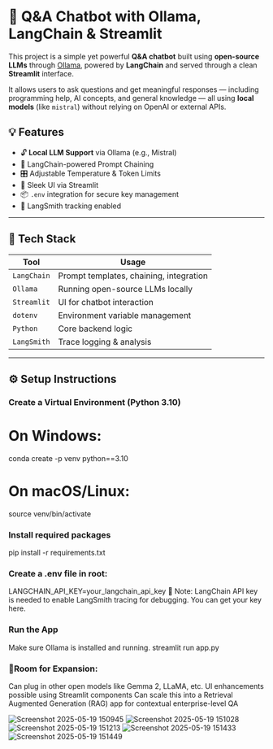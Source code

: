 # 🤖 Q&A Chatbot with Ollama, LangChain & Streamlit

This project is a simple yet powerful **Q&A chatbot** built using **open-source LLMs** through [Ollama](https://ollama.com), powered by **LangChain** and served through a clean **Streamlit** interface.

It allows users to ask questions and get meaningful responses — including programming help, AI concepts, and general knowledge — all using **local models** (like `mistral`) without relying on OpenAI or external APIs.


## 💡 Features

- 🔓 **Local LLM Support** via Ollama (e.g., Mistral)
- 🧱 LangChain-powered Prompt Chaining
- 🎛️ Adjustable Temperature & Token Limits
- 🎨 Sleek UI via Streamlit
- 📦 `.env` integration for secure key management
- 🧠 LangSmith tracking enabled

---

## 🚀 Tech Stack

| Tool       | Usage |
|------------|-------|
| `LangChain` | Prompt templates, chaining, integration |
| `Ollama`    | Running open-source LLMs locally |
| `Streamlit` | UI for chatbot interaction |
| `dotenv`    | Environment variable management |
| `Python`    | Core backend logic |
| `LangSmith` | Trace logging & analysis |

---
## ⚙️ Setup Instructions



###  Create a Virtual Environment (Python 3.10)
# On Windows:
  conda create -p venv python==3.10
# On macOS/Linux:
  source venv/bin/activate
### Install required packages
  pip install -r requirements.txt

### Create a .env file in root:
  LANGCHAIN_API_KEY=your_langchain_api_key
🔑 Note: LangChain API key is needed to enable LangSmith tracing for debugging. You can get your key here.

### Run the App
  Make sure Ollama is installed and running.
  streamlit run app.py

### 🧩Room for Expansion:
  Can plug in other open models like Gemma 2, LLaMA, etc.
  UI enhancements possible using Streamlit components
  Can scale this into a Retrieval Augmented Generation (RAG) app for contextual enterprise-level QA

![Screenshot 2025-05-19 150945](https://github.com/user-attachments/assets/4cb9e96b-9e74-4d30-902f-36baf59a7448)
![Screenshot 2025-05-19 151028](https://github.com/user-attachments/assets/66d603a6-0192-47ef-936c-6a6971d92136)
![Screenshot 2025-05-19 151213](https://github.com/user-attachments/assets/0471e3b6-dbcc-4d25-89c3-4628a81b6eba)
![Screenshot 2025-05-19 151433](https://github.com/user-attachments/assets/8faa2ac1-595c-41fa-b9c1-c5e8fe366194)
![Screenshot 2025-05-19 151449](https://github.com/user-attachments/assets/61b5ca04-14be-423b-ba69-438606335099)




